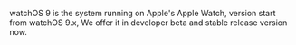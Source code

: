 watchOS 9 is the system running on Apple's Apple Watch, version start from watchOS 9.x, We offer it in developer beta and stable release version now.